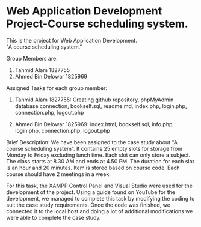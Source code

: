 # Web Application Development Project-Course scheduling system.
This is the project for Web Application Development.  
"A course scheduling system."

Group Members are: 
1. Tahmid Alam 1827755
2. Ahmed Bin Delowar 1825969


Assigned Tasks for each group member: 
1. Tahmid Alam 1827755: 
Creating github repository, phpMyAdmin database connection, bookself.sql, readme.md, index.php, login.php, connection.php, logout.php

2. Ahmed Bin Delowar 1825969:
index.html, bookself.sql, info.php, login.php, connection.php, logout.php



Brief Description: We have been assigned to the case study about "A course scheduling system". 
It contains 25 empty slots for storage from Monday to Friday excluding lunch time. Each slot can only store a subject. The class starts at 8.30 AM and ends at 4.50 PM.
The duration for each slot is an hour and 20 minutes. Item is stored based on course code. Each course should have 2 meetings in a week. 

For this task, the XAMPP Control Panel and Visual Studio were used for the development of the project. Using a guide found on YouTube for the development, we managed to complete this task by modifying the coding to suit the case study requirements. Once the code was finished, we connected it to the local host and doing a lot of additional modifications we were able to complete the case study. 
